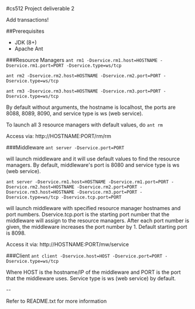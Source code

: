 #cs512 Project deliverable 2

Add transactions!

##Prerequisites
- JDK (8+)
- Apache Ant

###Resource Managers
```ant rm1 -Dservice.rm1.host=HOSTNAME -Dservice.rm1.port=PORT -Dservice.type=ws/tcp```

```ant rm2 -Dservice.rm2.host=HOSTNAME -Dservice.rm2.port=PORT -Dservice.type=ws/tcp```

```ant rm3 -Dservice.rm3.host=HOSTNAME -Dservice.rm3.port=PORT -Dservice.type=ws/tcp```

By default without arguments, the hostname is localhost, the ports are 8088, 8089, 8090, and service type is ws (web service). 

To launch all 3 resource managers with default values, do ```ant rm```

Access via: http://HOSTNAME:PORT/rm/rm



###Middleware 
```ant server -Dservice.port=PORT```

will launch middleware and it will use default values to find the resource managers.  By default, middleware's port is 8080 and service type is ws (web service).

```ant server -Dservice.rm1.host=HOSTNAME -Dservice.rm1.port=PORT -Dservice.rm2.host=HOSTNAME -Dservice.rm2.port=PORT -Dservice.rm3.host=HOSTNAME -Dservice.rm3.port=PORT -Dservice.type=ws/tcp -Dservice.tcp.port=PORT```

will launch middleware with specified resource manager hostnames and port numbers. Dservice.tcp.port is the starting port number that the middleware will assign to the resource managers.  After each port number is given, the middleware increases the port number by 1.  Default starting port is 8098.

Access it via: http://HOSTNAME:PORT/mw/service

###Client
```ant client -Dservice.host=HOST -Dservice.port=PORT -Dservice.type=ws/tcp```

Where HOST is the hostname/IP of the middleware and PORT is the port that the middleware uses. Service type is ws (web service) by default.

--

Refer to README.txt for more information
